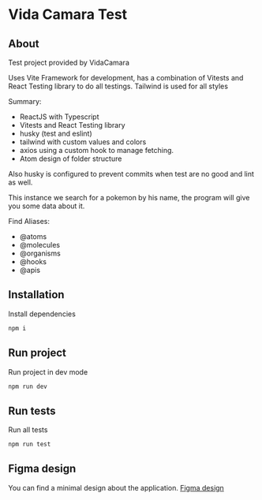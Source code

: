 # Vida Camara Test

## About

Test project provided by VidaCamara

Uses Vite Framework for development, has a combination of Vitests and React Testing library to do all testings.
Tailwind is used for all styles

Summary:

- ReactJS with Typescript
- Vitests and React Testing library
- husky (test and eslint)
- tailwind with custom values and colors
- axios using a custom hook to manage fetching.
- Atom design of folder structure

Also husky is configured to prevent commits when test are no good and lint as well.

This instance we search for a pokemon by his name, the program will give you some data about it.

Find Aliases:

- @atoms
- @molecules
- @organisms
- @hooks
- @apis

## Installation

Install dependencies

```bash
npm i
```

## Run project

Run project in dev mode

```bash
npm run dev
```

## Run tests

Run all tests

```bash
npm run test
```

## Figma design

You can find a minimal design about the application.
[Figma design](https://www.figma.com/design/BUJ9iAtoXBRRBtBPv9vOEI/Untitled?node-id=0-1&t=cXB3jYIUPdxqlffG-1)

